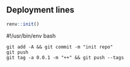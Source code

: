 ## Deployment lines

```R
renv::init()
```

#!/usr/bin/env bash

```
git add -A && git commit -m "init repo"
git push
git tag -a 0.0.1 -m "++" && git push --tags
```